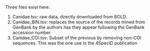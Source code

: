 Three files exist here:
1. Canidae.tsv: raw data, directly downloaded from BOLD.
2. Canidae_BIN.tsv: replaces the source of the records mined from GenBank by the authors has they appear following the GenBank accession number.
3. Canidae_COI.tsv: Subset of the previous by removing non-COI sequences. This was the one use in the 4SpecID publication
